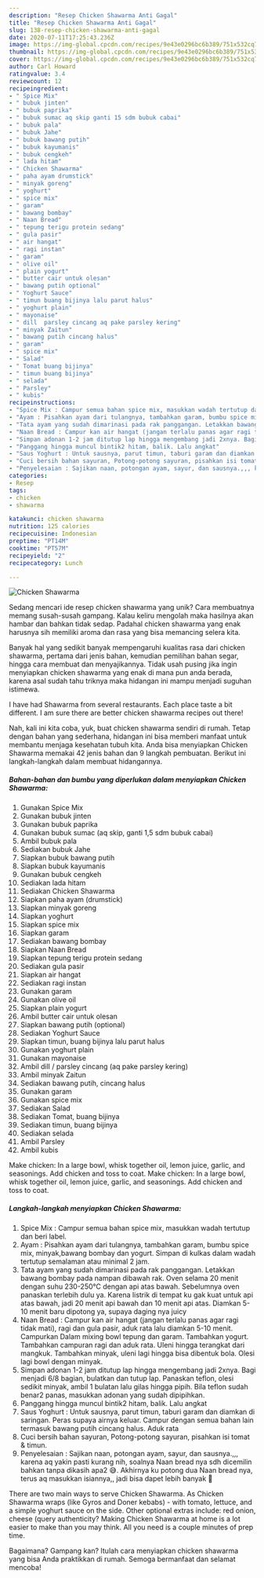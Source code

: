 ```yaml
---
description: "Resep Chicken Shawarma Anti Gagal"
title: "Resep Chicken Shawarma Anti Gagal"
slug: 138-resep-chicken-shawarma-anti-gagal
date: 2020-07-11T17:25:43.236Z
image: https://img-global.cpcdn.com/recipes/9e43e0296bc6b389/751x532cq70/chicken-shawarma-foto-resep-utama.jpg
thumbnail: https://img-global.cpcdn.com/recipes/9e43e0296bc6b389/751x532cq70/chicken-shawarma-foto-resep-utama.jpg
cover: https://img-global.cpcdn.com/recipes/9e43e0296bc6b389/751x532cq70/chicken-shawarma-foto-resep-utama.jpg
author: Carl Howard
ratingvalue: 3.4
reviewcount: 12
recipeingredient:
- " Spice Mix"
- " bubuk jinten"
- " bubuk paprika"
- " bubuk sumac aq skip ganti 15 sdm bubuk cabai"
- " bubuk pala"
- " bubuk Jahe"
- " bubuk bawang putih"
- " bubuk kayumanis"
- " bubuk cengkeh"
- " lada hitam"
- " Chicken Shawarma"
- " paha ayam drumstick"
- " minyak goreng"
- " yoghurt"
- " spice mix"
- " garam"
- " bawang bombay"
- " Naan Bread"
- " tepung terigu protein sedang"
- " gula pasir"
- " air hangat"
- " ragi instan"
- " garam"
- " olive oil"
- " plain yogurt"
- " butter cair untuk olesan"
- " bawang putih optional"
- " Yoghurt Sauce"
- " timun buang bijinya lalu parut halus"
- " yoghurt plain"
- " mayonaise"
- " dill  parsley cincang aq pake parsley kering"
- " minyak Zaitun"
- " bawang putih cincang halus"
- " garam"
- " spice mix"
- " Salad"
- " Tomat buang bijinya"
- " timun buang bijinya"
- " selada"
- " Parsley"
- " kubis"
recipeinstructions:
- "Spice Mix : Campur semua bahan spice mix, masukkan wadah tertutup dan beri label."
- "Ayam : Pisahkan ayam dari tulangnya, tambahkan garam, bumbu spice mix, minyak,bawang bombay dan yogurt. Simpan di kulkas dalam wadah tertutup semalaman atau minimal 2 jam."
- "Tata ayam yang sudah dimarinasi pada rak panggangan. Letakkan bawang bombay pada nampan dibawah rak. Oven selama 20 menit dengan suhu 230-250°C dengan api atas bawah. Sebelumnya oven panaskan terlebih dulu ya. Karena listrik di tempat ku gak kuat untuk api atas bawah, jadi 20 menit api bawah dan 10 menit api atas. Diamkan 5-10 menit baru dipotong ya, supaya daging nya juicy"
- "Naan Bread : Campur kan air hangat (jangan terlalu panas agar ragi tidak mati), ragi dan gula pasir, aduk rata lalu diamkan 5-10 menit. Campurkan Dalam mixing bowl tepung dan garam. Tambahkan yogurt. Tambahkan campuran ragi dan aduk rata. Uleni hingga terangkat dari mangkuk. Tambahkan minyak, uleni lagi hingga bisa dibentuk bola. Olesi lagi bowl dengan minyak."
- "Simpan adonan 1-2 jam ditutup lap hingga mengembang jadi 2xnya. Bagi menjadi 6/8 bagian, bulatkan dan tutup lap. Panaskan teflon, olesi sedikit minyak, ambil 1 bulatan lalu gilas hingga pipih. Bila teflon sudah benar2 panas, masukkan adonan yang sudah dipipihkan."
- "Panggang hingga muncul bintik2 hitam, balik. Lalu angkat"
- "Saus Yoghurt : Untuk sausnya, parut timun, taburi garam dan diamkan di saringan. Peras supaya airnya keluar. Campur dengan semua bahan lain termasuk bawang putih cincang halus. Aduk rata"
- "Cuci bersih bahan sayuran, Potong-potong sayuran, pisahkan isi tomat &amp; timun."
- "Penyelesaian : Sajikan naan, potongan ayam, sayur, dan sausnya.,,, karena aq yakin pasti kurang nih, soalnya Naan bread nya sdh dicemilin bahkan tanpa dikasih apa2 😅. Akhirnya ku potong dua Naan bread nya, terus aq masukkan isiannya,, jadi bisa dapet lebih banyak 🤭"
categories:
- Resep
tags:
- chicken
- shawarma

katakunci: chicken shawarma 
nutrition: 125 calories
recipecuisine: Indonesian
preptime: "PT14M"
cooktime: "PT57M"
recipeyield: "2"
recipecategory: Lunch

---
```



![Chicken Shawarma](https://img-global.cpcdn.com/recipes/9e43e0296bc6b389/751x532cq70/chicken-shawarma-foto-resep-utama.jpg)

Sedang mencari ide resep chicken shawarma yang unik? Cara membuatnya memang susah-susah gampang. Kalau keliru mengolah maka hasilnya akan hambar dan bahkan tidak sedap. Padahal chicken shawarma yang enak harusnya sih memiliki aroma dan rasa yang bisa memancing selera kita.

Banyak hal yang sedikit banyak mempengaruhi kualitas rasa dari chicken shawarma, pertama dari jenis bahan, kemudian pemilihan bahan segar, hingga cara membuat dan menyajikannya. Tidak usah pusing jika ingin menyiapkan chicken shawarma yang enak di mana pun anda berada, karena asal sudah tahu triknya maka hidangan ini mampu menjadi suguhan istimewa.

I have had Shawarma from several restaurants. Each place taste a bit different. I am sure there are better chicken shawarma recipes out there!


Nah, kali ini kita coba, yuk, buat chicken shawarma sendiri di rumah. Tetap dengan bahan yang sederhana, hidangan ini bisa memberi manfaat untuk membantu menjaga kesehatan tubuh kita. Anda bisa menyiapkan Chicken Shawarma memakai 42 jenis bahan dan 9 langkah pembuatan. Berikut ini langkah-langkah dalam membuat hidangannya.

<!--inarticleads1-->

##### Bahan-bahan dan bumbu yang diperlukan dalam menyiapkan Chicken Shawarma:

1. Gunakan  Spice Mix
1. Gunakan  bubuk jinten
1. Gunakan  bubuk paprika
1. Gunakan  bubuk sumac (aq skip, ganti 1,5 sdm bubuk cabai)
1. Ambil  bubuk pala
1. Sediakan  bubuk Jahe
1. Siapkan  bubuk bawang putih
1. Siapkan  bubuk kayumanis
1. Gunakan  bubuk cengkeh
1. Sediakan  lada hitam
1. Sediakan  Chicken Shawarma
1. Siapkan  paha ayam (drumstick)
1. Siapkan  minyak goreng
1. Siapkan  yoghurt
1. Siapkan  spice mix
1. Siapkan  garam
1. Sediakan  bawang bombay
1. Siapkan  Naan Bread
1. Siapkan  tepung terigu protein sedang
1. Sediakan  gula pasir
1. Siapkan  air hangat
1. Sediakan  ragi instan
1. Gunakan  garam
1. Gunakan  olive oil
1. Siapkan  plain yogurt
1. Ambil  butter cair untuk olesan
1. Siapkan  bawang putih (optional)
1. Sediakan  Yoghurt Sauce
1. Siapkan  timun, buang bijinya lalu parut halus
1. Gunakan  yoghurt plain
1. Gunakan  mayonaise
1. Ambil  dill / parsley cincang (aq pake parsley kering)
1. Ambil  minyak Zaitun
1. Sediakan  bawang putih, cincang halus
1. Gunakan  garam
1. Gunakan  spice mix
1. Sediakan  Salad
1. Sediakan  Tomat, buang bijinya
1. Sediakan  timun, buang bijinya
1. Sediakan  selada
1. Ambil  Parsley
1. Ambil  kubis


Make chicken: In a large bowl, whisk together oil, lemon juice, garlic, and seasonings. Add chicken and toss to coat. Make chicken: In a large bowl, whisk together oil, lemon juice, garlic, and seasonings. Add chicken and toss to coat. 

<!--inarticleads2-->

##### Langkah-langkah menyiapkan Chicken Shawarma:

1. Spice Mix : Campur semua bahan spice mix, masukkan wadah tertutup dan beri label.
1. Ayam : Pisahkan ayam dari tulangnya, tambahkan garam, bumbu spice mix, minyak,bawang bombay dan yogurt. Simpan di kulkas dalam wadah tertutup semalaman atau minimal 2 jam.
1. Tata ayam yang sudah dimarinasi pada rak panggangan. Letakkan bawang bombay pada nampan dibawah rak. Oven selama 20 menit dengan suhu 230-250°C dengan api atas bawah. Sebelumnya oven panaskan terlebih dulu ya. Karena listrik di tempat ku gak kuat untuk api atas bawah, jadi 20 menit api bawah dan 10 menit api atas. Diamkan 5-10 menit baru dipotong ya, supaya daging nya juicy
1. Naan Bread : Campur kan air hangat (jangan terlalu panas agar ragi tidak mati), ragi dan gula pasir, aduk rata lalu diamkan 5-10 menit. Campurkan Dalam mixing bowl tepung dan garam. Tambahkan yogurt. Tambahkan campuran ragi dan aduk rata. Uleni hingga terangkat dari mangkuk. Tambahkan minyak, uleni lagi hingga bisa dibentuk bola. Olesi lagi bowl dengan minyak.
1. Simpan adonan 1-2 jam ditutup lap hingga mengembang jadi 2xnya. Bagi menjadi 6/8 bagian, bulatkan dan tutup lap. Panaskan teflon, olesi sedikit minyak, ambil 1 bulatan lalu gilas hingga pipih. Bila teflon sudah benar2 panas, masukkan adonan yang sudah dipipihkan.
1. Panggang hingga muncul bintik2 hitam, balik. Lalu angkat
1. Saus Yoghurt : Untuk sausnya, parut timun, taburi garam dan diamkan di saringan. Peras supaya airnya keluar. Campur dengan semua bahan lain termasuk bawang putih cincang halus. Aduk rata
1. Cuci bersih bahan sayuran, Potong-potong sayuran, pisahkan isi tomat &amp; timun.
1. Penyelesaian : Sajikan naan, potongan ayam, sayur, dan sausnya.,,, karena aq yakin pasti kurang nih, soalnya Naan bread nya sdh dicemilin bahkan tanpa dikasih apa2 😅. Akhirnya ku potong dua Naan bread nya, terus aq masukkan isiannya,, jadi bisa dapet lebih banyak 🤭


There are two main ways to serve Chicken Shawarma. As Chicken Shawarma wraps (like Gyros and Doner kebabs) - with tomato, lettuce, and a simple yoghurt sauce on the side. Other optional extras include: red onion, cheese (query authenticity? Making Chicken Shawarma at home is a lot easier to make than you may think. All you need is a couple minutes of prep time. 

Bagaimana? Gampang kan? Itulah cara menyiapkan chicken shawarma yang bisa Anda praktikkan di rumah. Semoga bermanfaat dan selamat mencoba!
